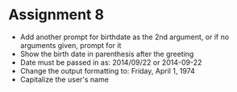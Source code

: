 # Assignment 8
* Add another prompt for birthdate as the 2nd argument, or if no arguments given, prompt for it
* Show the birth date in parenthesis after the greeting
* Date must be passed in as: 2014/09/22 or 2014-09-22
* Change the output formatting to: Friday, April 1, 1974
* Capitalize the user's name
